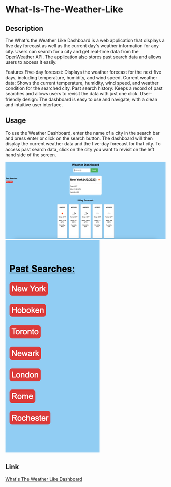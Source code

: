 # What-Is-The-Weather-Like

## Description

The What's the Weather Like Dashboard is a web application that displays a five day forecast as well as the current day's weather information for any city. Users can search for a city and get real-time data from the OpenWeather API. The application also stores past search data and allows users to access it easily.

Features
Five-day forecast: Displays the weather forecast for the next five days, including temperature, humidity, and wind speed.
Current weather data: Shows the current temperature, humidity, wind speed, and weather condition for the searched city.
Past search history: Keeps a record of past searches and allows users to revisit the data with just one click.
User-friendly design: The dashboard is easy to use and navigate, with a clean and intuitive user interface.

## Usage

To use the Weather Dashboard, enter the name of a city in the search bar and press enter or click on the search button. The dashboard will then display the current weather data and the five-day forecast for that city. To access past search data, click on the city you want to revisit on the left hand side of the screen.

![Image of the Whole Dashboard](./Develop/Images/Screenshot%202023-04-03%20at%208.32.20%20AM.png)
![Image of Past Searches Section](./Develop/Images/Screenshot%202023-04-03%20at%208.32.57%20AM.png)

## Link
[What's The Weather Like Dashboard](https://jadyngg19.github.io/What-Is-The-Weather-Like/)